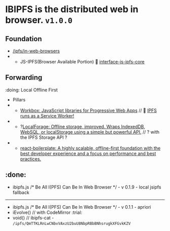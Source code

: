 # IBIPFS is the distributed web in browser. `v1.0.0`

## Foundation

- [/ipfs/in-web-browsers](https://github.com/ipfs/in-web-browsers)
- * JS-IPFS(Browser Available Portion) :eyes: [interface-js-ipfs-core](https://github.com/ipfs/interface-js-ipfs-core)

## Forwarding
:doing: Local Offline First
- Pillars
- * [Workbox: JavaScript libraries for Progressive Web Apps](https://github.com/GoogleChrome/workbox) // :eyes: [IPFS runs as a Service Worker!](https://github.com/ipfs/in-web-browsers/issues/55)
- * ?[LocalForage: Offline storage, improved. Wraps IndexedDB, WebSQL, or localStorage using a simple but powerful API.](https://github.com/localForage/localForage) // ? with the IPFS Storage API ?
- * [react-boilerplate: A highly scalable, offline-first foundation with the best developer experience and a focus on performance and best practices.](https://github.com/react-boilerplate/react-boilerplate)

:done:
---
- ibipfs.js /* Be All I(PFS) Can Be In Web Browser */ - v 0.1.9 - local jsipfs fallback
---
- ibipfs.js /* Be All I(PFS) Can Be In Web Browser */ - v 0.1.1 - apriori
- iEvolve() // with CodeMirror :trial:
- void() // ibipfs-cat - `/ipfs/QmTTKLRnLwCNbvVAxzU2buU8NbpRBbBNhsrugkXFGvkKZV`